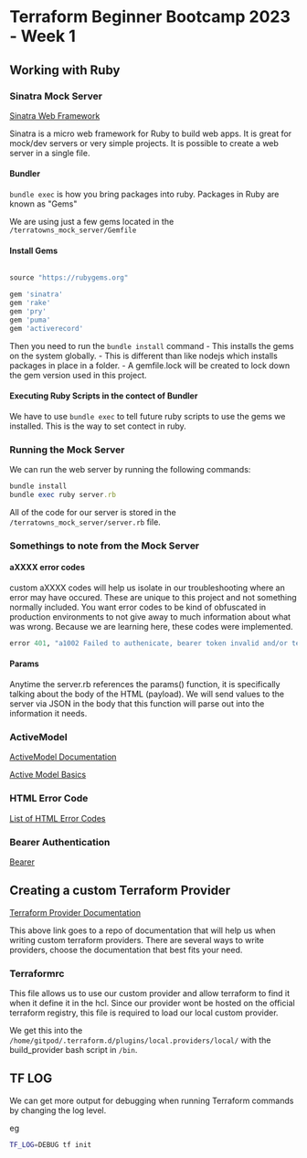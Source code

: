 # Terraform Beginner Bootcamp 2023 - Week 1

## Working with Ruby

### Sinatra Mock Server

[Sinatra Web Framework](https://sinatrarb.com/)

Sinatra is a micro web framework for Ruby to build web apps. It is great for mock/dev servers or very simple projects. It is possible to create a web server in a single file.

#### Bundler
`bundle exec` is how you bring packages into ruby. Packages in Ruby are known as "Gems"

We are using just a few gems located in the `/terratowns_mock_server/Gemfile`

#### Install Gems

```rb

source "https://rubygems.org"

gem 'sinatra'
gem 'rake'
gem 'pry'
gem 'puma'
gem 'activerecord'
```

Then you need to run the `bundle install` command
    - This installs the gems on the system globally.
    - This is different than like nodejs which installs packages in place in a folder.
    - A gemfile.lock will be created to lock down the gem version used in this project.

#### Executing Ruby Scripts in the contect of Bundler

We have to use `bundle exec` to tell future ruby scripts to use the gems we installed. This is the way to set contect in ruby.

### Running the Mock Server

We can run the web server by running the following commands:

```rb
bundle install
bundle exec ruby server.rb
```

All of the code for our server is stored in the `/terratowns_mock_server/server.rb` file.

### Somethings to note from the Mock Server

#### aXXXX error codes

custom aXXXX codes will help us isolate in our troubleshooting where an error may have occured. These are unique to this project and not something normally included. You want error codes to be kind of obfuscated in production environments to not give away to much information about what was wrong. Because we are learning here, these codes were implemented.

```rb
error 401, "a1002 Failed to authenicate, bearer token invalid and/or teacherseat_user_uuid invalid"
```
#### Params

Anytime the server.rb references the params() function, it is specifically talking about the body of the HTML (payload). We will send values to the server via JSON in the body that this function will parse out into the information it needs.

### ActiveModel

[ActiveModel Documentation](/terratowns_mock_server/server.rb)

[Active Model Basics](https://guides.rubyonrails.org/active_model_basics.html)


### HTML Error Code

[List of HTML Error Codes](https://en.wikipedia.org/wiki/List_of_HTTP_status_codes)

### Bearer Authentication

[Bearer](https://swagger.io/docs/specification/authentication/bearer-authentication/)

## Creating a custom Terraform Provider

[Terraform Provider Documentation](https://developer.hashicorp.com/terraform/tutorials/providers)

This above link goes to a repo of documentation that will help us when writing custom terraform providers. There are several ways to write providers, choose the documentation that best fits your need.

### Terraformrc

This file allows us to use our custom provider and allow terraform to find it when it define it in the hcl. Since our provider wont be hosted on the official terraform registry, this file is required to load our local custom provider. 

We get this into the `/home/gitpod/.terraform.d/plugins/local.providers/local/` with the build_provider bash script in `/bin`.

## TF LOG

We can get more output for debugging when running Terraform commands by changing the log level. 

eg
```sh
TF_LOG=DEBUG tf init
```
